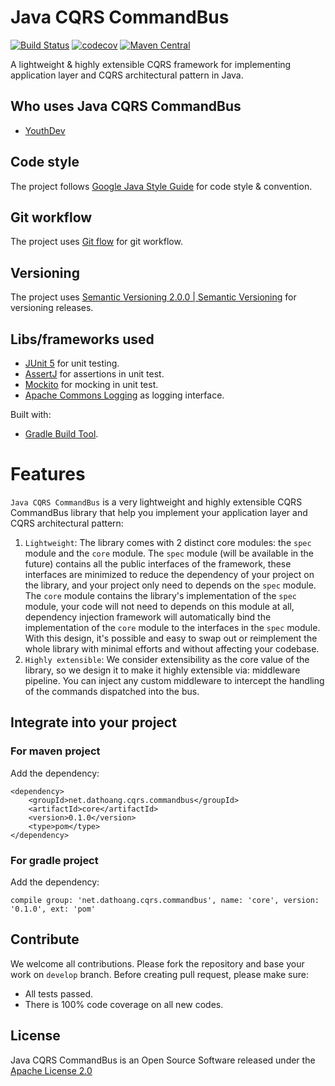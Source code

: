 # Java CQRS CommandBus
[![Build Status](https://travis-ci.com/dathoangse/java-cqrs-commandbus.svg?branch=develop)](https://travis-ci.com/dathoangse/java-cqrs)
[![codecov](https://codecov.io/gh/dathoangse/java-cqrs/branch/develop/graph/badge.svg)](https://codecov.io/gh/dathoangse/java-cqrs)
[![Maven Central](https://maven-badges.herokuapp.com/maven-central/net.dathoang.cqrs.commandbus/core/badge.svg)](https://mvnrepository.com/artifact/net.dathoang.cqrs.commandbus/core)

A lightweight & highly extensible CQRS framework for implementing application layer and CQRS architectural pattern in Java.

## Who uses Java CQRS CommandBus
* [YouthDev](https://youthdev.net/en/)

## Code style
The project follows [Google Java Style Guide](https://google.github.io/styleguide/javaguide.html) for code style & convention.

## Git workflow
The project uses [Git flow](https://nvie.com/posts/a-successful-git-branching-model/) for git workflow.

## Versioning
The project uses [Semantic Versioning 2.0.0 | Semantic Versioning](https://semver.org/) for versioning releases.

## Libs/frameworks used
* [JUnit 5](https://junit.org/junit5/) for unit testing.
* [AssertJ](http://joel-costigliola.github.io/assertj/) for assertions in unit test.
* [Mockito](https://github.com/mockito/mockito) for mocking in unit test.
* [Apache Commons Logging](https://commons.apache.org/proper/commons-logging/)  as logging interface.

Built with:
* [Gradle Build Tool](https://gradle.org/).

# Features
`Java CQRS CommandBus` is a very lightweight and highly extensible CQRS CommandBus library that help you implement your application layer and CQRS architectural pattern:
1. `Lightweight`: The library comes with 2 distinct core modules: the `spec` module and the `core` module. The `spec` module (will be available in the future) contains all the public interfaces of the framework, these interfaces are minimized to reduce the dependency of your project on the library, and your project only need to depends on the `spec` module. The `core` module contains the library's implementation of the `spec` module, your code will not need to depends on this module at all, dependency injection framework will automatically bind the implementation of the `core` module to the interfaces in the `spec` module. With this design, it's possible and easy to swap out or reimplement the whole library with minimal efforts and without affecting your codebase.
2. `Highly extensible`: We consider extensibility as the core value of the library, so we design it to make it highly extensible via: middleware pipeline. You can inject any custom middleware to intercept the handling of the commands dispatched into the bus.

## Integrate into your project

### For maven project

Add the dependency:

```
<dependency>
    <groupId>net.dathoang.cqrs.commandbus</groupId>
    <artifactId>core</artifactId>
    <version>0.1.0</version>
    <type>pom</type>
</dependency>
```

### For gradle project

Add the dependency:

```
compile group: 'net.dathoang.cqrs.commandbus', name: 'core', version: '0.1.0', ext: 'pom'
```

## Contribute
We welcome all contributions.
Please fork the repository and base your work on `develop` branch.
Before creating pull request, please make sure:
* All tests passed.
* There is 100% code coverage on all new codes.

## License
Java CQRS CommandBus is an Open Source Software released under the [Apache License 2.0](https://www.apache.org/licenses/LICENSE-2.0.html)

